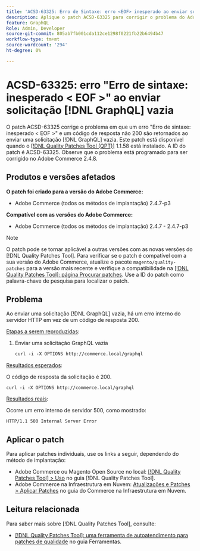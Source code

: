 ```yaml
---
title: 'ACSD-63325: Erro de Sintaxe: erro <EOF> inesperado ao enviar solicitação  [!DNL GraphQL]  vazia'
description: Aplique o patch ACSD-63325 para corrigir o problema do Adobe Commerce em que ocorre um erro de sintaxe ao enviar uma solicitação  [!DNL GraphQL]  vazia.
feature: GraphQL
Role: Admin, Developer
source-git-commit: 805ab7fb001cda112ce1298f0221fb22b6494b47
workflow-type: tm+mt
source-wordcount: '294'
ht-degree: 0%

---
```



# ACSD-63325: erro &quot;Erro de sintaxe: inesperado &lt; EOF >&quot; ao enviar solicitação [!DNL GraphQL] vazia

O patch ACSD-63325 corrige o problema em que um erro &quot;Erro de sintaxe: inesperado &lt; EOF >&quot; e um código de resposta não 200 são retornados ao enviar uma solicitação [!DNL GraphQL] vazia. Este patch está disponível quando o [[!DNL Quality Patches Tool (QPT)]](/help/tools/quality-patches-tool/quality-patches-tool-to-self-serve-quality-patches.md) 1.1.58 está instalado. A ID do patch é ACSD-63325. Observe que o problema está programado para ser corrigido no Adobe Commerce 2.4.8.

## Produtos e versões afetados

**O patch foi criado para a versão do Adobe Commerce:**

* Adobe Commerce (todos os métodos de implantação) 2.4.7-p3

**Compatível com as versões do Adobe Commerce:**

* Adobe Commerce (todos os métodos de implantação) 2.4.7 - 2.4.7-p3

>[!NOTE]
>
>O patch pode se tornar aplicável a outras versões com as novas versões do [!DNL Quality Patches Tool]. Para verificar se o patch é compatível com a sua versão do Adobe Commerce, atualize o pacote `magento/quality-patches` para a versão mais recente e verifique a compatibilidade na [[!DNL Quality Patches Tool]: página Procurar patches](https://experienceleague.adobe.com/tools/commerce-quality-patches/index.html). Use a ID do patch como palavra-chave de pesquisa para localizar o patch.

## Problema

Ao enviar uma solicitação [!DNL GraphQL] vazia, há um erro interno do servidor HTTP em vez de um código de resposta 200.

<u>Etapas a serem reproduzidas</u>:

1. Enviar uma solicitação GraphQL vazia

   ```graphql
   curl -i -X OPTIONS http://commerce.local/graphql
   ```

<u>Resultados esperados</u>:

O código de resposta da solicitação é 200.

```
curl -i -X OPTIONS http://commerce.local/graphql
```

<u>Resultados reais</u>:

Ocorre um erro interno de servidor 500, como mostrado:

```
HTTP/1.1 500 Internal Server Error
```

## Aplicar o patch

Para aplicar patches individuais, use os links a seguir, dependendo do método de implantação:

* Adobe Commerce ou Magento Open Source no local: [[!DNL Quality Patches Tool] > Uso](/help/tools/quality-patches-tool/usage.md) no guia [!DNL Quality Patches Tool].
* Adobe Commerce na Infraestrutura em Nuvem: [Atualizações e Patches > Aplicar Patches](https://experienceleague.adobe.com/en/docs/commerce-cloud-service/user-guide/develop/upgrade/apply-patches) no guia do Commerce na Infraestrutura em Nuvem.

## Leitura relacionada

Para saber mais sobre [!DNL Quality Patches Tool], consulte:

* [[!DNL Quality Patches Tool]: uma ferramenta de autoatendimento para patches de qualidade](/help/tools/quality-patches-tool/quality-patches-tool-to-self-serve-quality-patches.md) no guia Ferramentas.
